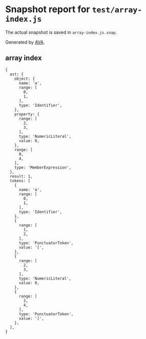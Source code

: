# Snapshot report for `test/array-index.js`

The actual snapshot is saved in `array-index.js.snap`.

Generated by [AVA](https://ava.li).

## array index

    {
      ast: {
        object: {
          name: 'a',
          range: [
            0,
            1,
          ],
          type: 'Identifier',
        },
        property: {
          range: [
            2,
            3,
          ],
          type: 'NumericLiteral',
          value: 0,
        },
        range: [
          0,
          4,
        ],
        type: 'MemberExpression',
      },
      result: 1,
      tokens: [
        {
          name: 'a',
          range: [
            0,
            1,
          ],
          type: 'Identifier',
        },
        {
          range: [
            1,
            2,
          ],
          type: 'PunctuatorToken',
          value: '[',
        },
        {
          range: [
            2,
            3,
          ],
          type: 'NumericLiteral',
          value: 0,
        },
        {
          range: [
            3,
            4,
          ],
          type: 'PunctuatorToken',
          value: ']',
        },
      ],
    }
